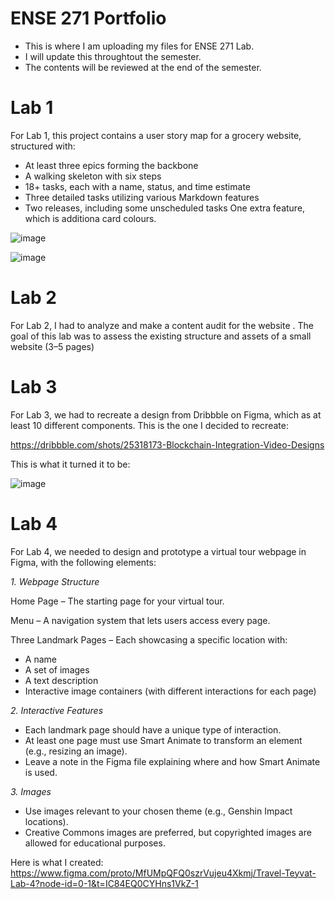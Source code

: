 # ENSE 271 Portfolio
- This is where I am uploading my files for ENSE 271 Lab.
- I will update this throughtout the semester.
- The contents will be reviewed at the end of the semester.


# Lab 1

For Lab 1, this project contains a user story map for a grocery website, structured with:
- At least three epics forming the backbone
- A walking skeleton with six steps
- 18+ tasks, each with a name, status, and time estimate
- Three detailed tasks utilizing various Markdown features
- Two releases, including some unscheduled tasks
One extra feature, which is additiona card colours.

![image](https://github.com/user-attachments/assets/39de5f9e-4f0e-4561-a2ba-b1465a57f3b3)

![image](https://github.com/user-attachments/assets/f38df4a1-86c5-47ba-a8ec-1680eb84074a)

# Lab 2

For Lab 2, I had to analyze and make a content audit for the website . The goal of this lab was to assess the existing structure and assets of a small website (3–5 pages)

# Lab 3

For Lab 3, we had to recreate a design from Dribbble on Figma, which as at least 10 different components. This is the one I decided to recreate:

https://dribbble.com/shots/25318173-Blockchain-Integration-Video-Designs

This is what it turned it to be:

![image](https://github.com/user-attachments/assets/3d6677fa-8380-49e0-8372-3b67a26b323d)

# Lab 4

For Lab 4, we needed to design and prototype a virtual tour webpage in Figma, with the following elements:

*1. Webpage Structure*

Home Page – The starting page for your virtual tour.

Menu – A navigation system that lets users access every page.

Three Landmark Pages – Each showcasing a specific location with:
* A name
* A set of images
* A text description
* Interactive image containers (with different interactions for each page)

*2. Interactive Features*
* Each landmark page should have a unique type of interaction.
* At least one page must use Smart Animate to transform an element (e.g., resizing an image).
* Leave a note in the Figma file explaining where and how Smart Animate is used.

*3. Images*
* Use images relevant to your chosen theme (e.g., Genshin Impact locations).
* Creative Commons images are preferred, but copyrighted images are allowed for educational purposes.

Here is what I created:
https://www.figma.com/proto/MfUMpQFQ0szrVujeu4Xkmj/Travel-Teyvat-Lab-4?node-id=0-1&t=IC84EQ0CYHns1VkZ-1

